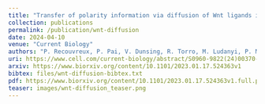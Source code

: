 ```yaml
---
title: "Transfer of polarity information via diffusion of Wnt ligands in C. elegans embryos"
collection: publications
permalink: /publication/wnt-diffusion
date: 2024-04-10
venue: "Current Biology"
authors: "P. Recouvreux, P. Pai, V. Dunsing, R. Torro, M. Ludanyi, P. Mélénec, M. Boughzala, V. Bertrand, PF. Lenne"
uri: https://www.cell.com/current-biology/abstract/S0960-9822(24)00370-1
arxiv: https://www.biorxiv.org/content/10.1101/2023.01.17.524363v1
bibtex: files/wnt-diffusion-bibtex.txt
pdf: https://www.biorxiv.org/content/10.1101/2023.01.17.524363v1.full.pdf
teaser: images/wnt-diffusion_teaser.png
---
```

